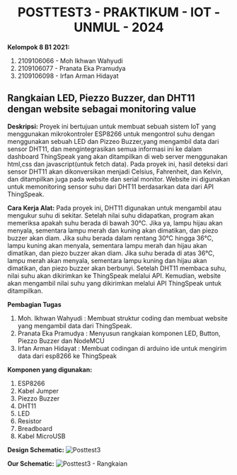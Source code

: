<center><h1>POSTTEST3 - PRAKTIKUM - IOT - UNMUL - 2024</h1></center>

<strong>Kelompok 8 B1 2021:</strong>
1. 2109106066 - Moh Ikhwan Wahyudi
2. 2109106077 - Pranata Eka Pramudya
3. 2109106098 - Irfan Arman Hidayat

  <h2>Rangkaian LED, Piezzo Buzzer, dan DHT11 dengan website sebagai monitoring value</h2>

<strong>Deskripsi:</strong>
  Proyek ini bertujuan untuk membuat sebuah sistem IoT yang menggunakan mikrokontroler ESP8266 untuk mengontrol suhu dengan menggunakan sebuah LED dan Pizzeo Buzzer,yang mengambil data dari sensor DHT11, dan mengintegrasikan semua informasi ini ke dalam dashboard ThingSpeak yang akan ditampilkan di web server menggunakan html,css dan javascript(untuk fetch data). Pada proyek ini, hasil deteksi dari sensor DHT11 akan dikonversikan menjadi Celsius, Fahrenheit, dan Kelvin, dan ditampilkan juga pada website dan serial monitor. Website ini digunakan untuk memonitoring sensor suhu dari DHT11 berdasarkan data dari API ThingSpeak.


<strong>Cara Kerja Alat:</strong>
  Pada proyek ini, DHT11 digunakan untuk mengambil atau mengukur suhu di sekitar. Setelah nilai suhu didapatkan, program akan memeriksa apakah suhu berada di bawah 30°C. Jika ya, lampu hijau akan menyala, sementara lampu merah dan kuning akan dimatikan, dan piezo buzzer akan diam. Jika suhu berada dalam rentang 30°C hingga 36°C, lampu kuning akan menyala, sementara lampu merah dan hijau akan dimatikan, dan piezo buzzer akan diam. Jika suhu berada di atas 36°C, lampu merah akan menyala, sementara lampu kuning dan hijau akan dimatikan, dan piezo buzzer akan berbunyi. Setelah DHT11 membaca suhu, nilai suhu akan dikirimkan ke ThingSpeak melalui API. Kemudian, website akan mengambil nilai suhu yang dikirimkan melalui API ThingSpeak untuk ditampilkan.

<strong>Pembagian Tugas</strong>
1. Moh. Ikhwan Wahyudi   : Membuat struktur coding dan membuat website yang mengambil data dari ThingSpeak.
2. Pranata Eka Pramudya  : Menyusun rangkaian komponen LED, Button, Piezzo Buzzer dan NodeMCU
3. Irfan Arman Hidayat   : Membuat codingan di arduino ide untuk mengirim data dari esp8266 ke ThingSpeak

<strong>Komponen yang digunakan:</strong>
1. ESP8266
2. Kabel Jumper
3. Piezzo Buzzer
4. DHT11
5. LED
6. Resistor
7. Breadboard
8. Kabel MicroUSB

<strong>Design Schematic:</strong>
![Posttest3](https://github.com/IkhwanWahyudi/posttest3-praktikum-iot-unmul/assets/113562288/d0022955-cdfe-494b-b210-b631efad67a6)

<strong>Our Schematic:</strong>
![Posttest3 - Rangkaian](https://github.com/IkhwanWahyudi/posttest3-praktikum-iot-unmul/assets/113562288/d5d15472-259f-49d3-b218-1c4303b9ef63)
